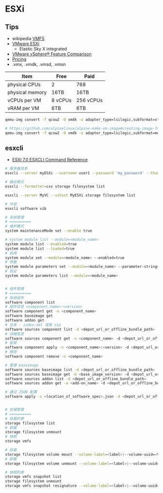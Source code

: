 # ESXi

## Tips
- wikipedia [VMFS](https://en.wikipedia.org/wiki/VMware_VMFS)
- [VMware ESXi](https://en.wikipedia.org/wiki/VMware_ESXi)
  - Elastic Sky X integrated
- [VMware vSphere® Feature Comparison](https://www.vmware.com/content/dam/digitalmarketing/vmware/en/pdf/vsphere/vmw-feature-comparison.pdf)
- [Pricing](https://www.vmware.com/reusable_content/vsphere_pricing.html)
- .vmx, .vmdk, .vmsd, .vmsn

| Item            | Free    | Paid      |
| --------------- | ------- | --------- |
| physical CPUs   | 2       | 768       |
| physical memory | 16TB    | 16TB      |
| vCPUs per VM    | 8 vCPUs | 256 vCPUs |
| vRAM per VM     | 6TB     | 6TB       |

```bash
qemu-img convert -f qcow2 -O vmdk -o adapter_type=lsilogic,subformat=streamOptimized,compat6 SC-1.qcow2 SC-1.vmdk

# https://github.com/alpinelinux/alpine-make-vm-image#creating-image-for-vmware-esxi
qemu-img convert -f qcow2 -O vmdk -o adapter_type=lsilogic,subformat=monolithicFlat alpine.qcow2 alpine.vmdk
```

## esxcli
* [ESXi 7.0 ESXCLI Command Reference](https://code.vmware.com/docs/11743/esxi-7-0-esxcli-command-reference)

```bash
# 服务器信息
esxcli --server myESXi --username user1 --password 'my_password' --thumbprint

# 输出格式
esxcli --formatter=csv storage filesystem list

esxcli --server MyVC --vihost MyESXi storage filesystem list

# 升级
esxcli software vib
```

```bash
# 系统管理
# ==========
# 维护模式
system maintenanceMode set --enable true

# system module list --module=<module_name>
system module list --enabled=true
system module list --loaded=true
# 启用
system module set --module=<module_name> --enabled=true
# 参数
system module parameters set --module=<module_name> --parameter-string=<parameter_string>
# 验证
system module parameters list --module=<module_name>


# 组件管理
# ==========
# 系统组件
software component list
# 组件信息 <component_name>:<version>
software component get -n <component_name>
software baseimage get
software addon get
# 仓库 - index.xml 或者 zip
software sources component list -d <depot_url_or_offline_bundle_path>
# 详细信息
software sources component get -n <component_name> -d <depot_url_or_offline_bundle_path>
# 安装
software component apply -n <component_name>:<version> -d <depot_url_or_offline_bundle_path>
# 移除
software component remove -n <component_name>

# 管理 baseimage
software sources baseimage list -d <depot_url_or_offline_bundle_path>
software sources baseimage get -b <base_image_version> -d <depot_url_or_offline_bundle_path>
software sources addon list -d <depot_url_or_offline_bundle_path>
software sources addon get -a <add-on_name> -d <depot_url_or_offline_bundle_path>

# 通过 JSON 配置
software apply -s <location_of_software_spec>.json -d <depot_url_or_offline_bundle_path>


# 存储管理
# ==========
# 挂载的卷
storage filesystem list
# 卸载
storage filesystem unmount
# 快照
storage vmfs

# 挂载
storage filesystem volume mount --volume-label=<label>|--volume-uuid=<VMFSUUID>
# 卸载
storage filesystem volume unmount --volume-label=<label>|--volume-uuid=<VMFSUUID>

# 快照列表
storage vmfs snapshot list
storage filesystem unmount
storage vmfs snapshot resignature --volume-label=<label>|--volume-uuid=<id>
```
